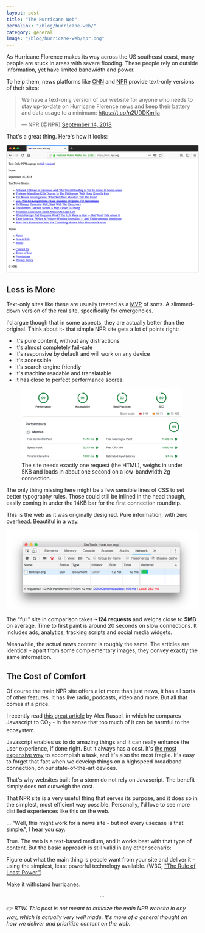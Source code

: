```yaml
---
layout: post
title: "The Hurricane Web"
permalink: "/blog/hurricane-web/"
category: general
image: "/blog/hurricane-web/npr.png"
---
```


As Hurricane Florence makes its way across the US southeast coast, many people are stuck in areas with severe flooding. These people rely on outside information, yet have limited bandwidth and power.

To help them, news platforms like [CNN](http://lite.cnn.io/en) and [NPR](https://text.npr.org/) provide text-only versions of their sites:

<blockquote class="twitter-tweet" data-partner="tweetdeck"><p lang="en" dir="ltr">We have a text-only version of our website for anyone who needs to stay up-to-date on Hurricane Florence news and keep their battery and data usage to a minimum: <a href="https://t.co/n2UDDKmlja">https://t.co/n2UDDKmlja</a></p>&mdash; NPR (@NPR) <a href="https://twitter.com/NPR/status/1040580925329948673?ref_src=twsrc%5Etfw">September 14, 2018</a></blockquote>

That's a great thing. Here's how it looks:

<a href="https://text.npr.org/">
    <img src="npr.png" style="border:1px solid #DDD;" alt="Screenshot of the NPR text-only site">
</a>   

## Less is More

Text-only sites like these are usually treated as a <abbr title="Minimum Viable Product">MVP</abbr> of sorts. A slimmed-down version of the real site, specifically for emergencies. 

I'd argue though that in some aspects, they are actually better than the original. Think about it- that simple NPR site gets a lot of points right:

* It's pure content, without any distractions
* It's almost completely fail-safe
* It's responsive by default and will work on any device
* It's accessible
* It's search engine friendly
* It's machine readable and translatable 
* It has close to perfect performance scores:

<figure>
    <img src="lighthouse-npr.png" alt="Google Lighthouse Report for text.npr.org">
    <figcaption>The site needs exactly one request (the HTML), weighs in under 5KB and loads in about one second on a low-bandwidth 2g connection.</figcaption>
</figure>

The only thing missing here might be a few sensible lines of CSS to set better typography rules. Those could still be inlined in the head though, easily coming in under the 14KB bar for the first connection roundtrip.

This is the web as it was originally designed. Pure information, with zero overhead. Beautiful in a way.

<img src="requests-npr.png" alt="" />

The "full" site in comparison takes __~124 requests__ and weighs close to __5MB__ on average. Time to first paint is around 20 seconds on slow connections. It includes ads, analytics, tracking scripts and social media widgets.

Meanwhile, the actual news content is roughly the same. The articles are identical - apart from some complementary images, they convey exactly the same information. 

## The Cost of Comfort

Of course the main NPR site offers a lot more than just news, it has all sorts of other features. It has live radio, podcasts, video and more. But all that comes at a price.

I recently read [this great article](https://infrequently.org/2018/09/the-developer-experience-bait-and-switch/) by Alex Russel, in which he compares Javascript to CO<sub>2</sub> - in the sense that too much of it can be harmful to the ecosystem.

Javascript enables us to do amazing things and it can really enhance the user experience, if done right. But it always has a cost. It's [the most expensive way](https://infrequently.org/2017/10/can-you-afford-it-real-world-web-performance-budgets/) to accomplish a task, and it's also the most fragile. It's easy to forget that fact when we develop things on a highspeed broadband connection, on our state-of-the-art devices.

That's why websites built for a storm do not rely on Javascript. The benefit simply does not outweigh the cost.

That NPR site is a very useful thing that serves its purpose, and it does so in the simplest, most efficient way possible. Personally, I'd love to see more distilled experiences like this on the web.

... "Well, this might work for a news site - but not every usecase is that simple.", I hear you say.

True. The web is a text-based medium, and it works best with that type of content. But the basic approach is still valid in any other scenario: 

Figure out what the main thing is people want from your site and deliver it - using the simplest, least powerful technology available.
(W3C, ["The Rule of Least Power"](https://www.w3.org/2001/tag/doc/leastPower.html))

Make it withstand hurricanes.

<p style="text-align:center" aria-hidden="true">&middot;&middot;&middot;</p>

👉 _BTW: This post is not meant to criticize the main NPR website in any way, which is actually very well made. It's more of a general thought on how we deliver and prioritize content on the web._